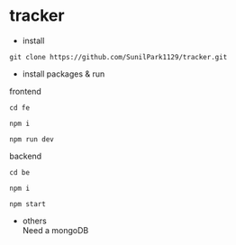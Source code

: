 # tracker

- install<br/>
```
git clone https://github.com/SunilPark1129/tracker.git
```

- install packages & run<br/>

frontend
```
cd fe
```
```
npm i
```
```
npm run dev
```

backend
```
cd be
```
```
npm i
```
```
npm start
```

- others<br/>
Need a mongoDB
